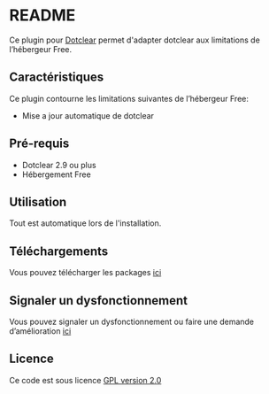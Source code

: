 # README #

Ce plugin pour [Dotclear](http://fr.dotclear.org/) permet d'adapter dotclear aux limitations de l’hébergeur Free.

## Caractéristiques ##
Ce plugin contourne les limitations suivantes de l’hébergeur Free:
* Mise a jour automatique de dotclear

## Pré-requis ##
* Dotclear 2.9 ou plus
* Hébergement Free

## Utilisation ##
Tout est automatique lors de l'installation.

## Téléchargements ##
Vous pouvez télécharger les packages [ici](https://bitbucket.org/Gvx_/dcfree/downloads)

## Signaler un dysfonctionnement ##
Vous pouvez signaler un dysfonctionnement ou faire une demande d’amélioration [ici](https://bitbucket.org/Gvx_/dcfree/issues/new)

## Licence ##
Ce code est sous licence [GPL version 2.0](http://www.gnu.org/licenses/old-licenses/gpl-2.0.html)